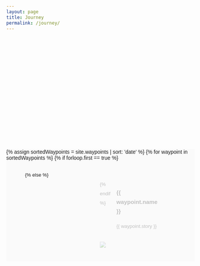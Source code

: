 ```yaml
---
layout: page
title: Journey
permalink: /journey/
---
```


<style>
    /* body { margin:0; padding:0; }
    #map { position:absolute; top:0; bottom:0; width:100%; } */
</style>

<style>
#map {
    height: 300px;

}
#features {
height:300px;
overflow-y:scroll;
} 

/*#map {
  height:300px;
  width:50%;
}

#map {
    position: fixed;
    width:50%;
}*/
#features {
    font-family: sans-serif;
    overflow-y: scroll;
    background-color: #fafafa;
}
section {
    display: grid;
    grid-template-columns: repeat(2, 1fr);
    grid-gap: 1rem;
} 
section {
    padding:  25px 50px;
    line-height: 25px;
    border-bottom: 1px solid #ddd;
    opacity: 0.25;
    font-size: 13px;
}
section.active {
    opacity: 1;
}
section:last-child {
    border-bottom: none;
    margin-bottom: 200px;
}
</style>

<div id="mapwrap">
<div id='map'></div>
<div id='features'>
  {% assign sortedWaypoints = site.waypoints | sort: 'date' %}
  {% for waypoint in sortedWaypoints %}
  {% if forloop.first == true %}
      <section id='{{ waypoint.slug }}' class='active'>
    {% else %}
      <section id='{{ waypoint.slug }}'>
    {% endif %}
      <div class="text">
        <h3>{{ waypoint.name }}</h3>
        <p>{{ waypoint.story }}</p>
      </div>
      <div class="image">
        <img src="/assets/{{ waypoint.slug | prepend: site.baseurl }}">
      </div>
    </section>
  {% endfor %}
</div>
<div style="clear:both;"></div>
</div>
<script>
mapboxgl.accessToken = 'pk.eyJ1IjoiYWxleHRyIiwiYSI6ImNpZ2ExbG15YzA4bzF0a20zYzltaGFlaHkifQ.wLsWFLI8mnMHcTRsDpuRYg';
var map = new mapboxgl.Map({
    container: 'map',
    style: 'mapbox://styles/alextr/cjfbh3kum2fa92sq95lwlowfv',
    center: [-73.8912, 41.2084], //Croton
    zoom: 7,
    bearing: 27,
    pitch: 45
});
var chapters = {
{% for waypoint in site.waypoints %}
  '{{ waypoint.slug }}': {
    bearing: {{ waypoint.bearing }},
    center: {{ waypoint.center }},
    zoom: {{ waypoint.zoom }},
    pitch: {{ waypoint.pitch }},
    duration: {{ waypoint.duration }},
    speed: {{ waypoint.speed }},
    center: {{ waypoint.center }}
  },
{% endfor %}
}
// On every scroll event, check which element is on screen
$("#features").scroll(function() {
    var chapterNames = Object.keys(chapters);
    for (var i = 0; i < chapterNames.length; i++) {
        var chapterName = chapterNames[i];
        if (isElementInView(chapterName)) {
            setActiveChapter(chapterName);
            break;
        }
    }
});
var activeChapterName = 'croton';
function setActiveChapter(chapterName) {
    if (chapterName === activeChapterName) return;
    map.flyTo(chapters[chapterName]);
    document.getElementById(chapterName).setAttribute('class', 'active');
    document.getElementById(activeChapterName).setAttribute('class', '');
    activeChapterName = chapterName;
}
function isElementInView(id) {
    var element = document.getElementById(id);
    var elementRect = element.getBoundingClientRect();
    var parent = element.parentNode;
    var parentRect = parent.getBoundingClientRect();
    var parentMidline = (parentRect.height / 2) + parentRect.top;
    return (elementRect.top < parentMidline) && (elementRect.bottom > parentMidline);
}
</script>
